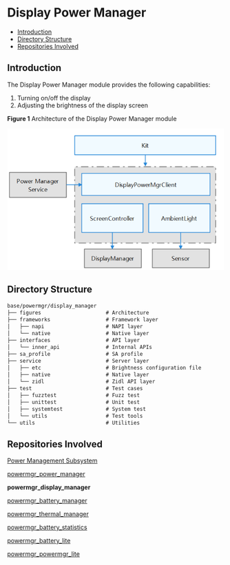 # Display Power Manager<a name="EN-US_TOPIC_0000001152026155"></a>

-   [Introduction](#section11660541593)
-   [Directory Structure](#section19472752217)
-   [Repositories Involved](#section63151229062)

## Introduction<a name="section11660541593"></a>

The Display Power Manager module provides the following capabilities:

1.  Turning on/off the display
2.  Adjusting the brightness of the display screen

**Figure 1** Architecture of the Display Power Manager module<a name="fig106301571239"></a>

![](figures/power-management-subsystem-architecture.png "Architecture of the power management subsystem")

## Directory Structure<a name="section19472752217"></a>

```
base/powermgr/display_manager
├── figures                  	# Architecture
├── frameworks                  # Framework layer
│   ├── napi                  	# NAPI layer
│   └── native                  # Native layer
├── interfaces                  # API layer
│   └── inner_api               # Internal APIs
├── sa_profile                  # SA profile
├── service                    	# Server layer
│   ├── etc                     # Brightness configuration file
│   ├── native                  # Native layer
│   └── zidl                    # Zidl API layer
├── test                        # Test cases
│   ├── fuzztest                # Fuzz test
│   ├── unittest                # Unit test
│   ├── systemtest              # System test
│   └── utils                   # Test tools
└── utils                       # Utilities
```

## Repositories Involved<a name="section63151229062"></a>

[Power Management Subsystem](https://gitee.com/openharmony/docs/blob/master/en/readme/power-management.md)

[powermgr_power_manager](https://gitee.com/openharmony/powermgr_power_manager)

**powermgr_display_manager**

[powermgr_battery_manager](https://gitee.com/openharmony/powermgr_battery_manager)

[powermgr_thermal_manager](https://gitee.com/openharmony/powermgr_thermal_manager)

[powermgr_battery_statistics](https://gitee.com/openharmony/powermgr_battery_statistics)

[powermgr_battery_lite](https://gitee.com/openharmony/powermgr_battery_lite)

[powermgr_powermgr_lite](https://gitee.com/openharmony/powermgr_powermgr_lite)
